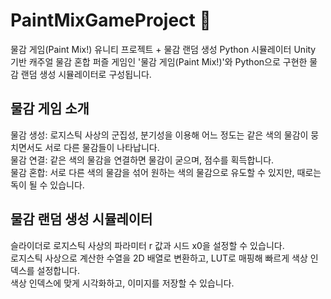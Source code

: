 # PaintMixGameProject 🎨
물감 게임(Paint Mix!) 유니티 프로젝트 + 물감 랜덤 생성 Python 시뮬레이터
Unity 기반 캐주얼 물감 혼합 퍼즐 게임인 '물감 게임(Paint Mix!)'와 Python으로 구현한 물감 랜덤 생성 시뮬레이터로 구성됩니다.

## 물감 게임 소개
물감 생성: 로지스틱 사상의 군집성, 분기성을 이용해 어느 정도는 같은 색의 물감이 뭉치면서도 서로 다른 물감들이 나타납니다. <br/>
물감 연결: 같은 색의 물감을 연결하면 물감이 굳으며, 점수를 획득합니다.<br/>
물감 혼합: 서로 다른 색의 물감을 섞어 원하는 색의 물감으로 유도할 수 있지만, 때로는 독이 될 수 있습니다.

## 물감 랜덤 생성 시뮬레이터
슬라이더로 로지스틱 사상의 파라미터 r 값과 시드 x0을 설정할 수 있습니다.<br/>
로지스틱 사상으로 계산한 수열을 2D 배열로 변환하고, LUT로 매핑해 빠르게 색상 인덱스를 설정합니다.<br/>
색상 인덱스에 맞게 시각화하고, 이미지를 저장할 수 있습니다.
